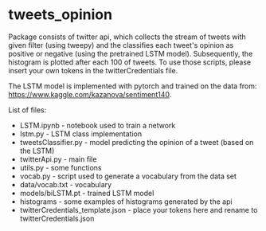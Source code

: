 # tweets_opinion

Package consists of twitter api, which collects the stream of tweets with given filter (using tweepy) and the classifies each tweet's opinion as positive or negative (using the pretrained LSTM model). Subsequently, the histogram is plotted after each 100 of tweets. To use those scripts, please insert your own tokens in the twitterCredentials file. 

The LSTM model is implemented with pytorch and trained on the data from: https://www.kaggle.com/kazanova/sentiment140.


List of files:
- LSTM.ipynb - notebook used to train a network
- lstm.py - LSTM class implementation
- tweetsClassifier.py - model predicting the opinion of a tweet (based on the LSTM)
- twitterApi.py - main file
- utils.py - some functions
- vocab.py - script used to generate a vocabulary from the data set
- data/vocab.txt - vocabulary
- models/biLSTM.pt - trained LSTM model
- histograms - some examples of histograms generated by the api
- twitterCredentials_template.json - place your tokens here and rename to twitterCredentials.json
